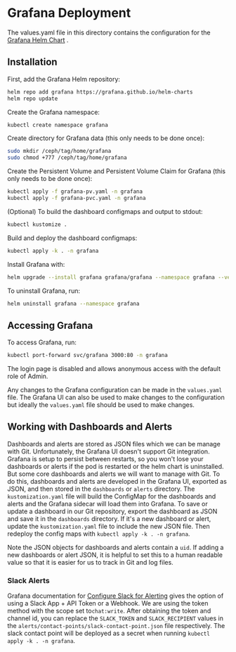 # Grafana Deployment

The values.yaml file in this directory contains the configuration for the [Grafana Helm Chart](https://github.com/grafana/helm-charts/tree/main/charts/grafana) .

## Installation

First, add the Grafana Helm repository:

```bash
helm repo add grafana https://grafana.github.io/helm-charts
helm repo update
```

Create the Grafana namespace:

```bash
kubectl create namespace grafana
```

Create directory for Grafana data (this only needs to be done once):

```bash
sudo mkdir /ceph/tag/home/grafana
sudo chmod +777 /ceph/tag/home/grafana
```

Create the Persistent Volume and Persistent Volume Claim for Grafana (this only needs to be done once):

```bash
kubectl apply -f grafana-pv.yaml -n grafana
kubectl apply -f grafana-pvc.yaml -n grafana
```

(Optional) To build the dashboard configmaps and output to stdout:

```bash
kubectl kustomize .
```

Build and deploy the dashboard configmaps:

```bash
kubectl apply -k . -n grafana
```

Install Grafana with:

```bash
helm upgrade --install grafana grafana/grafana --namespace grafana --version 8.8.2 --values values.yaml
```

To uninstall Grafana, run:

```bash
helm uninstall grafana --namespace grafana
```

## Accessing Grafana

To access Grafana, run:

```bash
kubectl port-forward svc/grafana 3000:80 -n grafana
```

The login page is disabled and allows anonymous access with the default role of Admin.

Any changes to the Grafana configuration can be made in the `values.yaml` file. The Grafana UI can also be used to make changes to the configuration but ideally the `values.yaml` file should be used to make changes. 

## Working with Dashboards and Alerts

Dashboards and alerts are stored as JSON files which we can be manage with Git. Unfortunately, the Grafana UI doesn't support Git integration. Grafana is setup to persist between restarts, so you won't lose your dashboards or alerts if the pod is restarted or the helm chart is uninstalled. But some core dashboards and alerts we will want to manage with Git. To do this, dashboards and alerts are developed in the Grafana UI, exported as JSON, and then stored in the `dashboards` or `alerts` directory. The `kustomization.yaml` file will build the ConfigMap for the dashboards and alerts and the Grafana sidecar will load them into Grafana. To save or update a dashboard in our Git repository, export the dashboard as JSON and save it in the `dashboards` directory. If it's a new dashboard or alert, update the `kustomization.yaml` file to include the new JSON file. Then redeploy the config maps with `kubectl apply -k . -n grafana`.

Note the JSON objects for dashboards and alerts contain a `uid`. If adding a new dashboards or alert JSON, it is helpful to set this to a human readable value so that it is easier for us to track in Git and log files.

### Slack Alerts

Grafana documentation for [Configure Slack for Alerting](https://grafana.com/docs/grafana/latest/alerting/configure-notifications/manage-contact-points/integrations/configure-slack/#configure-slack-for-alerting) gives the option of using a Slack App + API Token or a Webhook. We are using the token method with the scope set to`chat:write`.
After obtaining the token and channel id, you can replace the `SLACK_TOKEN` and `SLACK_RECIPIENT` values in the `alerts/contact-points/slack-contact-point.json` file respectively. The slack contact point will be deployed as a secret when running `kubectl apply -k . -n grafana`.
